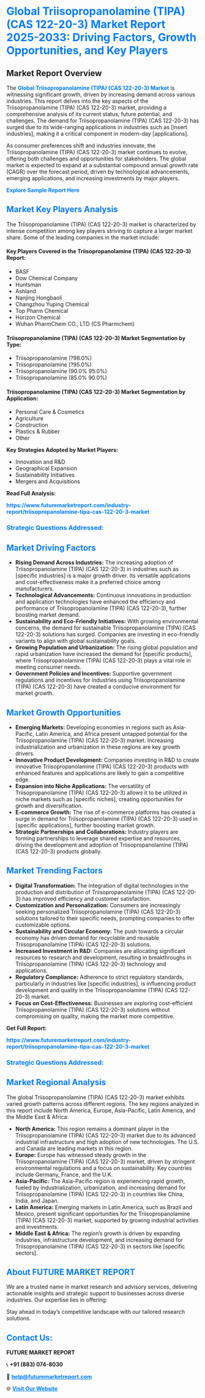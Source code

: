 <h1 style="color: #007BFF;">Global Triisopropanolamine (TIPA) (CAS 122-20-3) Market Report 2025-2033: Driving Factors, Growth Opportunities, and Key Players</h1>

<section id="overview">
<h2>Market Report Overview</h2>
<p>The <a href="https://www.futuremarketreport.com/industry-report/triisopropanolamine-tipa-cas-122-20-3-market" style="color: #007BFF; text-decoration: none;"><strong>Global Triisopropanolamine (TIPA) (CAS 122-20-3) Market</strong></a> is witnessing significant growth, driven by increasing demand across various industries. This report delves into the key aspects of the Triisopropanolamine (TIPA) (CAS 122-20-3) market, providing a comprehensive analysis of its current status, future potential, and challenges. The demand for Triisopropanolamine (TIPA) (CAS 122-20-3) has surged due to its wide-ranging applications in industries such as [insert industries], making it a critical component in modern-day [applications].</p>
<p>As consumer preferences shift and industries innovate, the Triisopropanolamine (TIPA) (CAS 122-20-3) market continues to evolve, offering both challenges and opportunities for stakeholders. The global market is expected to expand at a substantial compound annual growth rate (CAGR) over the forecast period, driven by technological advancements, emerging applications, and increasing investments by major players.</p>
</section>

<section id="overview">
<p><a href="https://www.futuremarketreport.com/request-sample/reportId=85345" style="color: #007BFF; text-decoration: none;"><strong>Explore Sample Report Here</strong></a></p>
</section>

<section id="key-players">
<h2 style="color: #007BFF;">Market Key Players Analysis</h2>
<p>The Triisopropanolamine (TIPA) (CAS 122-20-3) market is characterized by intense competition among key players striving to capture a larger market share. Some of the leading companies in the market include:</p>
<h4>Key Players Covered in the Triisopropanolamine (TIPA) (CAS 122-20-3) Report:</h4>
<ul><li>BASF</li><li>Dow Chemical Company</li><li>Huntsman</li><li>Ashland</li><li>Nanjing Hongbaoli</li><li>Changzhou Yuping Chemical</li><li>Top Pharm Chemical</li><li>Horizon Chemical</li><li>Wuhan PharmChem CO., LTD (CS Pharmchem)</li></ul>
<h4>Triisopropanolamine (TIPA) (CAS 122-20-3) Market Segmentation by Type:</h4>
<ul><li>Triisopropanolamine (?98.0%)</li><li>Triisopropanolamine (?95.0%)</li><li>Triisopropanolamine (90.0% 95.0%)</li><li>Triisopropanolamine (85.0% 90.0%)</li></ul>

<h4>Triisopropanolamine (TIPA) (CAS 122-20-3) Market Segmentation by Application:</h4>
<ul><li>Personal Care &amp; Cosmetics</li><li>Agriculture</li><li>Construction</li><li>Plastics &amp; Rubber</li><li>Other</li></ul>
<p><strong>Key Strategies Adopted by Market Players:</strong></p>
<ul>
<li>Innovation and R&D</li>
<li>Geographical Expansion</li>
<li>Sustainability Initiatives</li>
<li>Mergers and Acquisitions</li>
</ul>
</section>

<section>
<p><strong>Read Full Analysis: </strong></p><a href="https://www.futuremarketreport.com/industry-report/triisopropanolamine-tipa-cas-122-20-3-market" style="color: #007BFF; text-decoration: none;"><strong>https://www.futuremarketreport.com/industry-report/triisopropanolamine-tipa-cas-122-20-3-market</strong></a>
<h3 style="color: #007BFF;">Strategic Questions Addressed:</h3>
</section>

<section id="driving-factors">
<h2 style="color: #007BFF;">Market Driving Factors</h2>
<ul>
<li><strong>Rising Demand Across Industries:</strong> The increasing adoption of Triisopropanolamine (TIPA) (CAS 122-20-3) in industries such as [specific industries] is a major growth driver. Its versatile applications and cost-effectiveness make it a preferred choice among manufacturers.</li>
<li><strong>Technological Advancements:</strong> Continuous innovations in production and application technologies have enhanced the efficiency and performance of Triisopropanolamine (TIPA) (CAS 122-20-3), further boosting market demand.</li>
<li><strong>Sustainability and Eco-Friendly Initiatives:</strong> With growing environmental concerns, the demand for sustainable Triisopropanolamine (TIPA) (CAS 122-20-3) solutions has surged. Companies are investing in eco-friendly variants to align with global sustainability goals.</li>
<li><strong>Growing Population and Urbanization:</strong> The rising global population and rapid urbanization have increased the demand for [specific products], where Triisopropanolamine (TIPA) (CAS 122-20-3) plays a vital role in meeting consumer needs.</li>
<li><strong>Government Policies and Incentives:</strong> Supportive government regulations and incentives for industries using Triisopropanolamine (TIPA) (CAS 122-20-3) have created a conducive environment for market growth.</li>
</ul>
</section>

<section id="growth-opportunities">
<h2 style="color: #007BFF;">Market Growth Opportunities</h2>
<ul>
<li><strong>Emerging Markets:</strong> Developing economies in regions such as Asia-Pacific, Latin America, and Africa present untapped potential for the Triisopropanolamine (TIPA) (CAS 122-20-3) market. Increasing industrialization and urbanization in these regions are key growth drivers.</li>
<li><strong>Innovative Product Development:</strong> Companies investing in R&D to create innovative Triisopropanolamine (TIPA) (CAS 122-20-3) products with enhanced features and applications are likely to gain a competitive edge.</li>
<li><strong>Expansion into Niche Applications:</strong> The versatility of Triisopropanolamine (TIPA) (CAS 122-20-3) allows it to be utilized in niche markets such as [specific niches], creating opportunities for growth and diversification.</li>
<li><strong>E-commerce Growth:</strong> The rise of e-commerce platforms has created a surge in demand for Triisopropanolamine (TIPA) (CAS 122-20-3) used in [specific applications], further boosting market growth.</li>
<li><strong>Strategic Partnerships and Collaborations:</strong> Industry players are forming partnerships to leverage shared expertise and resources, driving the development and adoption of Triisopropanolamine (TIPA) (CAS 122-20-3) products globally.</li>
</ul>
</section>

<section id="trending-factors">
<h2 style="color: #007BFF;">Market Trending Factors</h2>
<ul>
<li><strong>Digital Transformation:</strong> The integration of digital technologies in the production and distribution of Triisopropanolamine (TIPA) (CAS 122-20-3) has improved efficiency and customer satisfaction.</li>
<li><strong>Customization and Personalization:</strong> Consumers are increasingly seeking personalized Triisopropanolamine (TIPA) (CAS 122-20-3) solutions tailored to their specific needs, prompting companies to offer customizable options.</li>
<li><strong>Sustainability and Circular Economy:</strong> The push towards a circular economy has driven demand for recyclable and reusable Triisopropanolamine (TIPA) (CAS 122-20-3) solutions.</li>
<li><strong>Increased Investment in R&D:</strong> Companies are allocating significant resources to research and development, resulting in breakthroughs in Triisopropanolamine (TIPA) (CAS 122-20-3) technology and applications.</li>
<li><strong>Regulatory Compliance:</strong> Adherence to strict regulatory standards, particularly in industries like [specific industries], is influencing product development and quality in the Triisopropanolamine (TIPA) (CAS 122-20-3) market.</li>
<li><strong>Focus on Cost-Effectiveness:</strong> Businesses are exploring cost-efficient Triisopropanolamine (TIPA) (CAS 122-20-3) solutions without compromising on quality, making the market more competitive.</li>
</ul>
</section>

<section>
<p><strong>Get Full Report: </strong></p><a href="https://www.futuremarketreport.com/industry-report/triisopropanolamine-tipa-cas-122-20-3-market" style="color: #007BFF; text-decoration: none;"><strong>https://www.futuremarketreport.com/industry-report/triisopropanolamine-tipa-cas-122-20-3-market</strong></a>
<h3 style="color: #007BFF;">Strategic Questions Addressed:</h3>
</section>


<section id="regional-analysis">
<h2 style="color: #007BFF;">Market Regional Analysis</h2>
<p>The global Triisopropanolamine (TIPA) (CAS 122-20-3) market exhibits varied growth patterns across different regions. The key regions analyzed in this report include North America, Europe, Asia-Pacific, Latin America, and the Middle East & Africa:</p>
<ul>
<li><strong>North America:</strong> This region remains a dominant player in the Triisopropanolamine (TIPA) (CAS 122-20-3) market due to its advanced industrial infrastructure and high adoption of new technologies. The U.S. and Canada are leading markets in this region.</li>
<li><strong>Europe:</strong> Europe has witnessed steady growth in the Triisopropanolamine (TIPA) (CAS 122-20-3) market, driven by stringent environmental regulations and a focus on sustainability. Key countries include Germany, France, and the U.K.</li>
<li><strong>Asia-Pacific:</strong> The Asia-Pacific region is experiencing rapid growth, fueled by industrialization, urbanization, and increasing demand for Triisopropanolamine (TIPA) (CAS 122-20-3) in countries like China, India, and Japan.</li>
<li><strong>Latin America:</strong> Emerging markets in Latin America, such as Brazil and Mexico, present significant opportunities for the Triisopropanolamine (TIPA) (CAS 122-20-3) market, supported by growing industrial activities and investments.</li>
<li><strong>Middle East & Africa:</strong> The region’s growth is driven by expanding industries, infrastructure development, and increasing demand for Triisopropanolamine (TIPA) (CAS 122-20-3) in sectors like [specific sectors].</li>
</ul>
</section>

<footer>
<h2 style="color: #007BFF;">About FUTURE MARKET REPORT</h2>
<p>We are a trusted name in market research and advisory services, delivering actionable insights and strategic support to businesses across diverse industries. Our expertise lies in offering:</p>

<p>Stay ahead in today’s competitive landscape with our tailored research solutions.</p>

<h2 style="color: #007BFF;">Contact Us:</h2>
<p><strong>FUTURE MARKET REPORT</strong></p>
<p>📞 <strong>+91 (883) 074-8030</strong></p>
<p>📧 <strong><a href="mailto:help@futuremarketreport.com" style="color: #007BFF;">help@futuremarketreport.com</a></strong></p>
<p>🌐 <strong><a href="https://www.futuremarketreport.com/" style="color: #007BFF;">Visit Our Website</a></strong></p>
</footer>